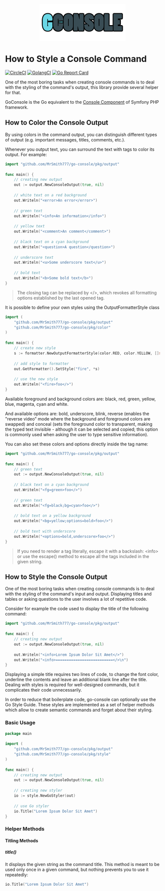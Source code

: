 <p align="center">
    <img src="icon.png">
</p>

# How to Style a Console Command

[![CircleCI](https://circleci.com/gh/MrSmith777/go-console.svg?style=shield)](https://circleci.com/gh/MrSmith777/go-console)
[![GolangCI](https://golangci.com/badges/github.com/MrSmith777/go-console.svg)](https://golangci.com/r/github.com/MrSmith777/go-console)
[![Go Report Card](https://goreportcard.com/badge/github.com/MrSmith777/go-console)](https://goreportcard.com/report/github.com/MrSmith777/go-console)

One of the most boring tasks when creating console commands is to deal with the styling of the command's output, 
this library provide several helper for that. 

GoConsole is the Go equivalent to the [Console Component](https://github.com/symfony/console) of Symfony PHP framework.

## How to Color the Console Output

By using colors in the command output, you can distinguish different types of output (e.g. important messages, titles, comments, etc.).

Whenever you output text, you can surround the text with tags to color its output. For example:

```go
import "github.com/MrSmith777/go-console/pkg/output"

func main() {
    // creating new output
    out := output.NewConsoleOutput(true, nil)
    
    // white text on a red background
    out.Writeln("<error>An error</error>")
    
    // green text
    out.Writeln("<info>An information</info>")
    
    // yellow text
    out.Writeln("<comment>An comment</comment>")
    
    // black text on a cyan background
    out.Writeln("<question>A question</question>")
    
    // underscore text
    out.Writeln("<u>Some underscore text</u>")
    
    // bold text
    out.Writeln("<b>Some bold text</b>")
}
```

> The closing tag can be replaced by </>, which revokes all formatting options established by the last opened tag.

It is possible to define your own styles using the OutputFormatterStyle class

```go
import (
    "github.com/MrSmith777/go-console/pkg/output"
    "github.com/MrSmith777/go-console/pkg/color"
)

func main() {
    // create new style
    s := formatter.NewOutputFormatterStyle(color.RED, color.YELLOW, []string{color.BOLD, color.BLINK})
 
    // add style to formatter
    out.GetFormatter().SetStyle("fire", *s)

    // use the new style
    out.Writeln("<fire>foo</>")
}
```

Available foreground and background colors are: black, red, green, yellow, blue, magenta, cyan and white.

And available options are: bold, underscore, blink, reverse (enables the "reverse video" mode where the background and foreground colors are swapped) and conceal (sets the foreground color to transparent, making the typed text invisible - although it can be selected and copied; this option is commonly used when asking the user to type sensitive information).

You can also set these colors and options directly inside the tag name:

```go
import "github.com/MrSmith777/go-console/pkg/output"

func main() {
    // green text
    out := output.NewConsoleOutput(true, nil)
    
    // black text on a cyan background
    out.Writeln("<fg=green>foo</>")
    
    // green text
    out.Writeln("<fg=black;bg=cyan>foo</>")
    
    // bold text on a yellow background
    out.Writeln("<bg=yellow;options=bold>foo</>")
    
    // bold text with underscore
    out.Writeln("<options=bold,underscore>foo</>")
}
```

> If you need to render a tag literally, escape it with a backslash: \<info> or use the escape() method to escape all the tags included in the given string.

## How to Style the Console Output

One of the most boring tasks when creating console commands is to deal with the styling of the command's input and output. Displaying titles and tables or asking questions to the user involves a lot of repetitive code.

Consider for example the code used to display the title of the following command:

```go
import "github.com/MrSmith777/go-console/pkg/output"

func main() {
    // creating new output
    out := output.NewConsoleOutput(true, nil)
    
    out.Writeln("<info>Lorem Ipsum Dolor Sit Amet</>")
    out.Writeln("<info>==========================</>\n")
}
```

Displaying a simple title requires two lines of code, to change the font color, underline the contents and leave an additional blank line after the title. Dealing with styles is required for well-designed commands, but it complicates their code unnecessarily.

In order to reduce that boilerplate code, go-console can optionally use the Go Style Guide. These styles are implemented as a set of helper methods which allow to create semantic commands and forget about their styling.

### Basic Usage

```go
package main

import (
	"github.com/MrSmith777/go-console/pkg/output"
	"github.com/MrSmith777/go-console/pkg/style"
)

func main() {
	// creating new output
	out := output.NewConsoleOutput(true, nil)

	// creating new styler
	io := style.NewGoStyler(out)

	// use Go styler
	io.Title("Lorem Ipsum Dolor Sit Amet")
}
```

### Helper Methods

#### Titling Methods

##### title()

It displays the given string as the command title. This method is meant to be used only once in a given command, but nothing prevents you to use it repeatedly:

```go
io.Title("Lorem Ipsum Dolor Sit Amet")
```

